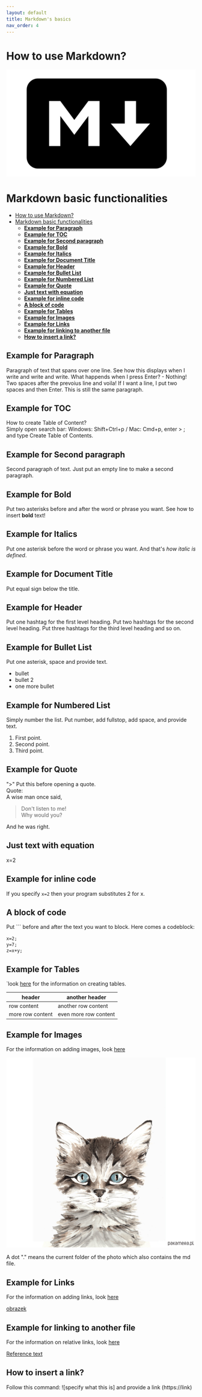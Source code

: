 ```yaml
---
layout: default
title: Markdown's basics
nav_order: 4
---
```


How to use Markdown?
=
![md](/assets/images/markdown.png) 

# Markdown basic functionalities  

- [How to use Markdown?](#how-to-use-markdown)
- [Markdown basic functionalities](#markdown-basic-functionalities)
  - [**Example for Paragraph**](#example-for-paragraph)
  - [**Example for TOC**](#example-for-toc)
  - [**Example for Second paragraph**](#example-for-second-paragraph)
  - [**Example for Bold**](#example-for-bold)
  - [**Example for Italics**](#example-for-italics)
  - [**Example for Document Title**](#example-for-document-title)
  - [**Example for Header**](#example-for-header)
  - [**Example for Bullet List**](#example-for-bullet-list)
  - [**Example for Numbered List**](#example-for-numbered-list)
  - [**Example for Quote**](#example-for-quote)
  - [**Just text with equation**](#just-text-with-equation)
  - [**Example for inline code**](#example-for-inline-code)
  - [**A block of code**](#a-block-of-code)
  - [**Example for Tables**](#example-for-tables)
  - [**Example for Images**](#example-for-images)
  - [**Example for Links**](#example-for-links)
  - [**Example for linking to another file**](#example-for-linking-to-another-file)
  - [**How to insert a link?**](#how-to-insert-a-link)

## **Example for Paragraph**    

Paragraph of text that spans over one line. See how this displays when I write and write and write.
What happends when I press Enter? - Nothing! 
Two spaces after the prevoius line and voila! If I want a line, I put two spaces and then Enter. This is still the same paragraph.  

## **Example for TOC**  


How to create Table of Content?  
Simply open search bar: Windows: Shift+Ctrl+p / Mac: Cmd+p, enter > ; and type Create Table of Contents.  


## **Example for Second paragraph**
Second paragraph of text. Just put an empty line to make a second paragraph.  


## **Example for Bold** 
Put two asterisks before and after the word or phrase you want.
See how to insert **bold** text!

## **Example for Italics**  
Put one asterisk before the word or phrase you want.
And that's *how italic is defined*.

## **Example for Document Title**  

Put equal sign below the title. 

## **Example for Header**  
Put one hashtag for the first level heading.
Put two hashtags for the second level heading. 
Put three hashtags for the third level heading and so on. 


## **Example for Bullet List**  
Put one asterisk, space and provide text.  
* bullet
* bullet 2
* one more bullet

## **Example for Numbered List**  
Simply number the list. Put number, add fullstop, add space, and provide text. 
1. First point.
2. Second point.  
3. Third point.  

## **Example for Quote**  
">" Put this before opening a quote.  
Quote:  
A wise man once said, 
>Don't listen to me!  
>Why would you?

And he was right.

## **Just text with equation**  

x=2 

## **Example for inline code**


If you specify `x=2` then your program substitutes 2 for x.

## **A block of code**  
  
  Put ``` before and after the text you want to block.
Here comes a codeblock:
```
x=2;
y=7;
z=x+y;
```

## **Example for Tables**  
  
  `look [here](https://www.makeuseof.com/tag/create-markdown-table/) for the information on creating tables.  

| header           | another header        |
| ---------------- | --------------------- |
| row content      | another row content   |
| more row content | even more row content |  
  

  


## **Example for Images**  

For the information on adding images, look [here](https://www.digitalocean.com/community/tutorials/markdown-markdown-images)

![tekst alternatywny](./grafika.jpg)  
  
  A dot "." means the current folder of the photo which also contains the md file.
  

## **Example for Links**  

For the information on adding links, look [here](https://github.com/adam-p/markdown-here/wiki/Markdown-Cheatsheet#links)

[obrazek](https://www.google.com/search?q=obrazek&sxsrf=ALeKk01lj_b7RUFQ3HjpIL_0GI2H_3trgA:1610796152605&tbm=isch&source=iu&ictx=1&fir=nJVKK8Ksecds1M%252CNNKjFUaCLwD_RM%252C_&vet=1&usg=AI4_-kQwn2lVhF8Wy-6CGQBpWrMSKu_DVw&sa=X&ved=2ahUKEwiDy-yjq6DuAhWMHXcKHQKUBaAQ9QF6BAgREAE&biw=1440&bih=802#imgrc=nJVKK8Ksecds1M) 

## **Example for linking to another file**  

For the information on relative links, look [here](https://github.blog/2013-01-31-relative-links-in-markup-files/)

[Reference text](Reference.md
)

## **How to insert a link?**  

Follow this command: ![specify what this is] and provide a link (https://link)

